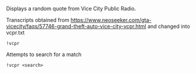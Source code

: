 Displays a random quote from Vice City Public Radio.

Transcripts obtained from https://www.neoseeker.com/gta-vicecity/faqs/57746-grand-theft-auto-vice-city-vcpr.html and changed into vcpr.txt

```
!vcpr
```
Attempts to search for a match
```
!vcpr <search>
```
